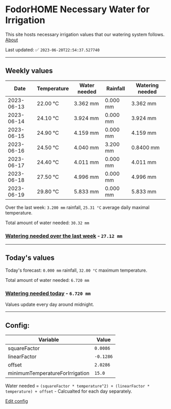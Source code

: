 # FodorHOME Necessary Water for Irrigation

This site hosts necessary irrigation values that our watering system follows. [About](https://github.com/redyau/irrigation)

Last updated: ✅ `2023-06-20T22:54:37.527740`

---

## Weekly values

| Date | Temperature | Water needed | Rainfall | Watering needed |
|-----|-----|-----|-----|-----|
| 2023-06-13 | 22.00 °C | 3.362 mm | 0.000 mm | 3.362 mm |
| 2023-06-14 | 24.10 °C | 3.924 mm | 0.000 mm | 3.924 mm |
| 2023-06-15 | 24.90 °C | 4.159 mm | 0.000 mm | 4.159 mm |
| 2023-06-16 | 24.50 °C | 4.040 mm | 3.200 mm | 0.8400 mm |
| 2023-06-17 | 24.40 °C | 4.011 mm | 0.000 mm | 4.011 mm |
| 2023-06-18 | 27.50 °C | 4.996 mm | 0.000 mm | 4.996 mm |
| 2023-06-19 | 29.80 °C | 5.833 mm | 0.000 mm | 5.833 mm |


Over the last week: `3.200 mm` rainfall, `25.31 °C` average daily maximal temperature.

Total amount of water needed: `30.32 mm`

### [Watering needed over the last week](lastweek.txt) - `27.12 mm`

---

## Today's values

Today's forecast: `0.000 mm` rainfall, `32.00 °C` maximum temperature.

Total amount of water needed: `6.720 mm`

### [Watering needed today](today.txt) - `6.720 mm`

Values update every day around midnight.

---

## Config:

| Variable | Value |
|-----|-----|
| squareFactor | `0.0086` |
| linearFactor | `-0.1286` |
| offset | `2.0286` |
| minimumTemperatureForIrrigation | `15.0` |

Water needed = `(squareFactor * temperature^2) + (linearFactor * temperature) + offset` - Calcualted for each day separately.

[Edit config](https://github.com/RedyAu/irrigation/edit/main/config.json)
